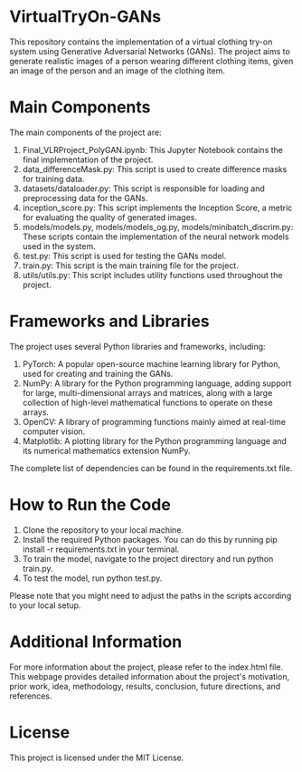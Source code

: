 # VirtualTryOn-GANs
This repository contains the implementation of a virtual clothing try-on system using Generative Adversarial Networks (GANs). The project aims to generate realistic images of a person wearing different clothing items, given an image of the person and an image of the clothing item.

# Main Components
The main components of the project are:

  1. Final_VLRProject_PolyGAN.ipynb: This Jupyter Notebook contains the final implementation of the project.
  2. data_differenceMask.py: This script is used to create difference masks for training data.
  3. datasets/dataloader.py: This script is responsible for loading and preprocessing data for the GANs.
  4. inception_score.py: This script implements the Inception Score, a metric for evaluating the quality of generated images.
  5. models/models.py, models/models_og.py, models/minibatch_discrim.py: These scripts contain the implementation of the neural network models used in the system.
  6. test.py: This script is used for testing the GANs model.
  7. train.py: This script is the main training file for the project.
  8. utils/utils.py: This script includes utility functions used throughout the project.

# Frameworks and Libraries
The project uses several Python libraries and frameworks, including:

  1. PyTorch: A popular open-source machine learning library for Python, used for creating and training the GANs.
  2. NumPy: A library for the Python programming language, adding support for large, multi-dimensional arrays and matrices, along with a large collection of high-level mathematical   functions to operate on these arrays.
  3. OpenCV: A library of programming functions mainly aimed at real-time computer vision.
  4. Matplotlib: A plotting library for the Python programming language and its numerical mathematics extension NumPy.

The complete list of dependencies can be found in the requirements.txt file.

# How to Run the Code

  1. Clone the repository to your local machine.
  2. Install the required Python packages. You can do this by running pip install -r requirements.txt in your terminal.
  3. To train the model, navigate to the project directory and run python train.py.
  4. To test the model, run python test.py.

Please note that you might need to adjust the paths in the scripts according to your local setup.

# Additional Information
For more information about the project, please refer to the index.html file. This webpage provides detailed information about the project's motivation, prior work, idea, methodology, results, conclusion, future directions, and references.

# License
This project is licensed under the MIT License.
